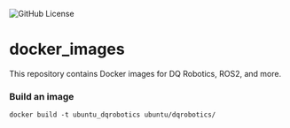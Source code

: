 ![GitHub License](https://img.shields.io/github/license/Adorno-Lab/docker_images)

# docker_images
This repository contains Docker images for DQ Robotics, ROS2, and more.


### Build an image

```shell
docker build -t ubuntu_dqrobotics ubuntu/dqrobotics/ 
```
